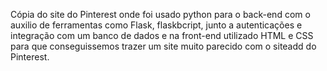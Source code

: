Cópia do site do Pinterest onde foi usado python para o back-end com o auxilio de ferramentas como Flask, flaskbcript, junto a autenticações e integração com um banco de dados e na front-end utilizado HTML e CSS para que conseguissemos trazer um site muito parecido com o siteadd do Pinterest.  
